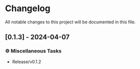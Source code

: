 # Changelog

All notable changes to this project will be documented in this file.

## [0.1.3] - 2024-04-07

### ⚙️ Miscellaneous Tasks

- Release/v0.1.2

<!-- generated by git-cliff -->
